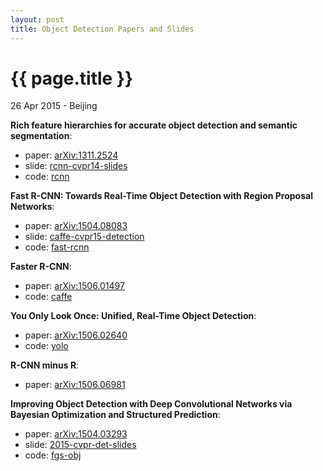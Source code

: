 ```yaml
---
layout: post
title: Object Detection Papers and Slides
---
```


{{ page.title }}
================

<p class="meta">26 Apr 2015 - Beijing</p>

**Rich feature hierarchies for accurate object detection and semantic segmentation**:

- paper: [arXiv:1311.2524](http://arxiv.org/abs/1311.2524)
- slide: [rcnn-cvpr14-slides](http://www.cs.berkeley.edu/~rbg/slides/rcnn-cvpr14-slides.pdf)
- code: [rcnn](https://github.com/rbgirshick/rcnn)

**Fast R-CNN: Towards Real-Time Object Detection with Region Proposal Networks**:

- paper: [arXiv:1504.08083](http://arxiv.org/abs/1504.08083)
- slide: [caffe-cvpr15-detection](http://tutorial.caffe.berkeleyvision.org/caffe-cvpr15-detection.pdf)
- code: [fast-rcnn](https://github.com/rbgirshick/fast-rcnn)

**Faster R-CNN**:

- paper: [arXiv:1506.01497](http://arxiv.org/abs/1506.01497)
- code: [caffe](https://github.com/ShaoqingRen/caffe)

**You Only Look Once: Unified, Real-Time Object Detection**:

- paper: [arXiv:1506.02640](http://arxiv.org/abs/1506.02640)
- code: [yolo](http://pjreddie.com/darknet/yolo/)

**R-CNN minus R**:

- paper: [arXiv:1506.06981](http://arxiv.org/abs/1506.06981)

**Improving Object Detection with Deep Convolutional Networks via Bayesian Optimization 
and Structured Prediction**:

- paper: [arXiv:1504.03293](http://arxiv.org/abs/1504.03293)
- slide: [2015-cvpr-det-slides](http://www.ytzhang.net/files/publications/2015-cvpr-det-slides.pdf)
- code: [fgs-obj](https://github.com/YutingZhang/fgs-obj)
